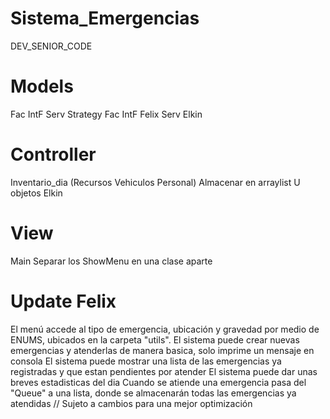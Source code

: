 # Sistema_Emergencias
DEV_SENIOR_CODE


# Models
Fac IntF Serv Strategy
Fac IntF Felix
Serv Elkin

# Controller
Inventario_dia (Recursos Vehiculos Personal) Almacenar en arraylist U objetos Elkin




# View
Main
Separar los ShowMenu en una clase aparte

# Update Felix
El menú accede al tipo de emergencia, ubicación y gravedad por medio de ENUMS, ubicados en la carpeta "utils".
El sistema puede crear nuevas emergencias y atenderlas de manera basica, solo imprime un mensaje en consola
El sistema puede mostrar una lista de las emergencias ya registradas y que estan pendientes por atender
El sistema puede dar unas breves estadisticas del dia
Cuando se atiende una emergencia pasa del "Queue" a una lista, donde se almacenarán todas las emergencias ya atendidas // Sujeto a cambios para una mejor optimización

#